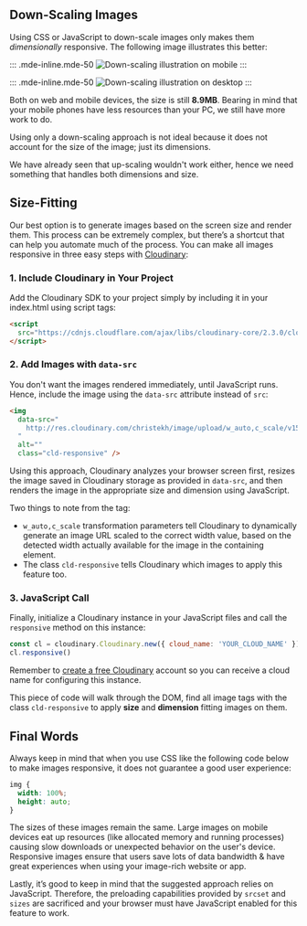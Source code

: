 ## Down-Scaling Images

Using CSS or JavaScript to down-scale images only makes them *dimensionally* responsive. The following image illustrates this better:

::: .mde-inline.mde-50
![Down-scaling illustration on mobile](http://res.cloudinary.com/christekh/image/upload/c_crop,w_auto/v1501763693/Screen_Shot_2017-08-03_at_1.17.28_PM_aukf2g.png)
:::

::: .mde-inline.mde-50
![Down-scaling illustration on desktop](http://res.cloudinary.com/christekh/image/upload/c_crop,w_auto/v1501763696/Screen_Shot_2017-08-03_at_1.20.05_PM_ogvphp.png)
:::

Both on web and mobile devices, the size is still **8.9MB**. Bearing in mind that your mobile phones have less resources than your PC, we still have more work to do.

Using only a down-scaling approach is not ideal because it does not account for the size of the image; just its dimensions.

We have already seen that up-scaling wouldn't work either, hence we need something that handles both dimensions and size.

## Size-Fitting

Our best option is to generate images based on the screen size and render them. This process can be extremely complex, but there’s a shortcut that can help you automate much of the process. You can make all images responsive in three easy steps with [Cloudinary](http://cloudinary.com):

### 1. Include Cloudinary in Your Project

Add the Cloudinary SDK to your project simply by including it in your index.html using script tags:

```html
<script
  src="https://cdnjs.cloudflare.com/ajax/libs/cloudinary-core/2.3.0/cloudinary-core-shrinkwrap.min.js">
</script>
```

### 2. Add Images with `data-src`

You don't want the images rendered immediately, until JavaScript runs. Hence, include the image using the `data-src` attribute instead of `src`: 

```html
<img
  data-src="
    http://res.cloudinary.com/christekh/image/upload/w_auto,c_scale/v1501761946/pexels-photo-457044_etqwsd.jpg
  "
  alt=""
  class="cld-responsive" />
```

Using this approach, Cloudinary analyzes your browser screen first, resizes the image saved in Cloudinary storage as provided in `data-src`, and then renders the image in the appropriate size and dimension using JavaScript.

Two things to note from the tag:

- `w_auto,c_scale` transformation parameters tell Cloudinary to dynamically generate an image URL scaled to the correct width value, based on the detected width actually available for the image in the containing element.
- The class `cld-responsive` tells Cloudinary which images to apply this feature too.

### 3. JavaScript Call

Finally, initialize a Cloudinary instance in your JavaScript files and call the `responsive` method on this instance:

```js
const cl = cloudinary.Cloudinary.new({ cloud_name: 'YOUR_CLOUD_NAME' })
cl.responsive()
```

Remember to [create a free Cloudinary](https://cloudinary.com/users/register/free) account so you can receive a cloud name for configuring this instance.

This piece of code will walk through the DOM, find all image tags with the class `cld-responsive` to apply **size** and **dimension** fitting images on them.

## Final Words

Always keep in mind that when you use CSS like the following code below to make images responsive, it does not guarantee a good user experience:

```css
img {
  width: 100%;
  height: auto;
}
```
The sizes of these images remain the same. Large images on mobile devices eat up resources (like allocated memory and running processes) causing slow downloads or unexpected behavior on the user's device. Responsive images ensure that users save lots of data bandwidth & have great experiences when using your image-rich website or app.

Lastly, it’s good to keep in mind that the suggested approach relies on JavaScript. Therefore, the preloading capabilities provided by `srcset` and `sizes` are sacrificed and your browser must have JavaScript enabled for this feature to work.
